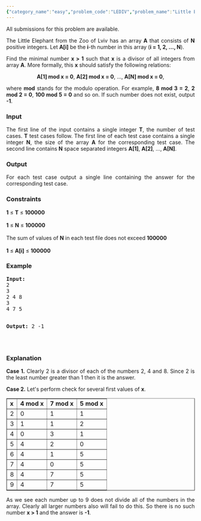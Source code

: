 ```yaml
---
{"category_name":"easy","problem_code":"LEDIV","problem_name":"Little Elephant and Divisors","languages_supported":{"0":"ADA","1":"ASM","2":"BASH","3":"BF","4":"C","5":"C99 strict","6":"CAML","7":"CLOJ","8":"CLPS","9":"CPP 4.3.2","10":"CPP 4.9.2","11":"CPP14","12":"CS2","13":"D","14":"ERL","15":"FORT","16":"FS","17":"GO","18":"HASK","19":"ICK","20":"ICON","21":"JAVA","22":"JS","23":"LISP clisp","24":"LISP sbcl","25":"LUA","26":"NEM","27":"NICE","28":"NODEJS","29":"PAS fpc","30":"PAS gpc","31":"PERL","32":"PERL6","33":"PHP","34":"PIKE","35":"PRLG","36":"PYTH","37":"PYTH 3.4","38":"RUBY","39":"SCALA","40":"SCM guile","41":"SCM qobi","42":"ST","43":"TCL","44":"TEXT","45":"WSPC"},"max_timelimit":2,"source_sizelimit":50000,"problem_author":"witua","problem_tester":null,"date_added":"20-10-2012","tags":{"0":"cook28","1":"simple","2":"simple","3":"witua"},"editorial_url":"http://discuss.codechef.com/problems/LEDIV","time":{"view_start_date":1353262825,"submit_start_date":1353262825,"visible_start_date":1353263400,"end_date":1735669800},"layout":"problem"}
---
```

<span class="solution-visible-txt">All submissions for this problem are available.</span><p style="text-align:justify">
The Little Elephant from the Zoo of Lviv has an array <b>A</b> that consists of <b>N</b> positive integers. Let <b>A[i]</b> be the <b>i</b>-th number in this array (<b>i = 1, 2, ..., N</b>).</p>
<p style="text-align:justify">
Find the minimal number <b>x &gt; 1</b> such that <b>x</b> is a divisor of all integers from array <b>A</b>. More formally, this <b>x</b> should satisfy the following relations:
</p>
<p style="text-align:center">
<b>A[1] mod x = 0</b>, <b>A[2] mod x = 0</b>, ..., <b>A[N] mod x = 0</b>,
</p>
<p style="text-align:justify">
where <b>mod</b> stands for the modulo operation. For example, <b> 8 mod 3 = 2</b>, <b> 2 mod 2 = 0</b>, <b>100 mod 5 = 0</b> and so on. If such number does not exist, output <b>-1</b>.</p>
<h3>Input</h3>
<p style="text-align:justify">
The first line of the input contains a single integer <b>T</b>, the number of test cases. <b>T</b> test cases follow. The first line of each test case contains a single integer <b>N</b>, the size of the array <b>A</b> for the corresponding test case. The second line contains <b>N</b> space separated integers <b>A[1]</b>, <b>A[2]</b>, ..., <b>A[N]</b>.
</p>
<h3>Output</h3>
<p style="text-align:justify">
For each test case output a single line containing the answer for the corresponding test case.
</p>
<h3>Constraints</h3>
<p style="text-align:justify">
<b>1</b> &le; <b>T</b> &le; <b>100000</b><br /><br />
<b>1</b> &le; <b>N</b> &le; <b>100000</b><br /><br />
The sum of values of <b>N</b> in each test file does not exceed <b>100000</b><br /><br />
<b>1</b> &le; <b>A[i]</b> &le; <b>100000</b>
</p>
<h3>Example</h3>
<pre>
<b>Input:</b>
2
3
2 4 8
3
4 7 5

<b>Output:</b>
2
-1

</pre><h3>Explanation</h3>
<p style="text-align:justify">
<b>Case 1.</b> Clearly 2 is a divisor of each of the numbers 2, 4 and 8. Since 2 is the least number greater than 1 then it is the answer.
</p>
<p style="text-align:justify">
<b>Case 2.</b> Let's perform check for several first values of <b>x</b>.
</p>
<p style="text-align:justify">
<table width="50%" border=1>
<tr>
<td><b>x</b></td>
<td><b>4 mod x</b></td>
<td><b>7 mod x</b></td>
<td><b>5 mod x</b></td>
</tr>
<tr>
<td>2</td>
<td>0</td>
<td>1</td>
<td>1</td>
</tr>
<tr>
<td>3</td>
<td>1</td>
<td>1</td>
<td>2</td>
</tr>
<tr>
<td>4</td>
<td>0</td>
<td>3</td>
<td>1</td>
</tr>
<tr>
<td>5</td>
<td>4</td>
<td>2</td>
<td>0</td>
</tr>
<tr>
<td>6</td>
<td>4</td>
<td>1</td>
<td>5</td>
</tr>
<tr>
<td>7</td>
<td>4</td>
<td>0</td>
<td>5</td>
</tr>
<tr>
<td>8</td>
<td>4</td>
<td>7</td>
<td>5</td>
</tr>
<tr>
<td>9</td>
<td>4</td>
<td>7</td>
<td>5</td>
</tr>
</table>
</p>
<p style="text-align:justify">
As we see each number up to 9 does not divide all of the numbers in the array. Clearly all larger numbers also will fail to do this. So there is no such number <b>x &gt; 1</b> and the answer is <b>-1</b>.
</p>
